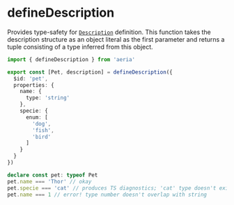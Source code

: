 # defineDescription

Provides type-safety for [`Description`](/backend/description.md) definition. This function takes the description structure as an object literal as the first parameter and returns a tuple consisting of a type inferred from this object.

```typescript
import { defineDescription } from 'aeria'

export const [Pet, description] = defineDescription({
  $id: 'pet',
  properties: {
    name: {
      type: 'string'
    },
    specie: {
      enum: [
        'dog',
        'fish',
        'bird'
      ]
    }
  }
})

declare const pet: typeof Pet
pet.name === 'Thor' // okay
pet.specie === 'cat' // produces TS diagnostics; 'cat' type doesn't exist in 'dog' | 'fish' | 'bird'
pet.name === 1 // error! type number doesn't overlap with string
```
